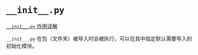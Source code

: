 # `__init__.py`

[`__init__.py` 作用详解](https://www.jianshu.com/p/73f7fbf75183)

`__init__.py` 在包（文件夹）被导入时会被执行，可以在其中指定默认需要导入的初始化模块。
